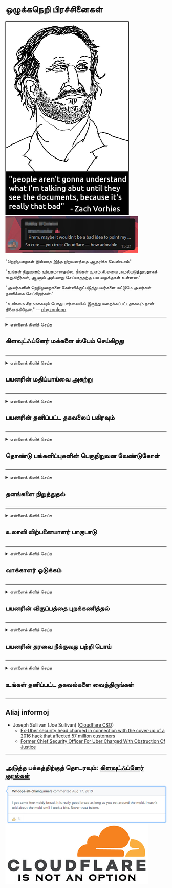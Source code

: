 # ஒழுக்கநெறி பிரச்சினைகள்

![](../image/itsreallythatbad.jpg)
![](../image/telegram/c81238387627b4bfd3dcd60f56d41626.jpg)

"நெறிமுறைகள் இல்லாத இந்த நிறுவனத்தை ஆதரிக்க வேண்டாம்"

"உங்கள் நிறுவனம் நம்பகமானதல்ல. நீங்கள் டி.எம்.சி.ஏவை அமல்படுத்துவதாகக் கூறுகிறீர்கள், ஆனால் அவ்வாறு செய்யாததற்கு பல வழக்குகள் உள்ளன."

"அவர்களின் நெறிமுறைகளை கேள்விக்குட்படுத்துபவர்களை மட்டுமே அவர்கள் தணிக்கை செய்கிறார்கள்."

"உண்மை சிரமமாகவும் பொது பார்வையில் இருந்து மறைக்கப்பட்டதாகவும் நான் நினைக்கிறேன்."  -- [phyzonloop](https://twitter.com/phyzonloop)


---


<details>
<summary>என்னைக் கிளிக் செய்க

## கிளவுட்ஃப்ளேர் மக்களை ஸ்பேம் செய்கிறது
</summary>


கிளவுட்ஃப்ளேர் அல்லாத கிளவுட்ஃப்ளேர் பயனர்களுக்கு ஸ்பேம் மின்னஞ்சல்களை அனுப்புகிறது.

- தேர்வு செய்த சந்தாதாரர்களுக்கு மட்டுமே மின்னஞ்சல்களை அனுப்பவும்
- பயனர் "நிறுத்து" என்று கூறும்போது, ​​மின்னஞ்சல் அனுப்புவதை நிறுத்துங்கள்

இது மிகவும் எளிது. ஆனால் கிளவுட்ஃப்ளேர் அதைப் பொருட்படுத்தவில்லை.
கிளவுட்ஃப்ளேர் தங்கள் சேவையைப் பயன்படுத்துவதால் அனைத்து ஸ்பேமர்கள் அல்லது தாக்குபவர்களையும் நிறுத்த முடியும் என்றார்.
கிளவுட்ஃப்ளேரை செயல்படுத்தாமல் கிளவுட்ஃப்ளேரை எவ்வாறு நிறுத்தலாம்?


| 🖼 | 🖼 |
| --- | --- |
| ![](../image/cfspam01.jpg) | ![](../image/cfspam03.jpg) |
| ![](../image/cfspam02.jpg) | ![](../image/cfspambrittany.jpg)<br>![](../image/cfspamtwtr.jpg) |

</details>

---

<details>
<summary>என்னைக் கிளிக் செய்க

## பயனரின் மதிப்பாய்வை அகற்று
</summary>


கிளவுட்ஃப்ளேர் தணிக்கை எதிர்மறை மதிப்புரைகள்.
நீங்கள் கிளவுட்ஃப்ளேர் எதிர்ப்பு உரையை ட்விட்டரில் பதிவிட்டால், கிளவுட்ஃப்ளேர் ஊழியரிடமிருந்து "இல்லை, அது இல்லை" செய்தியுடன் பதிலைப் பெற உங்களுக்கு வாய்ப்பு உள்ளது.
எந்தவொரு மறுஆய்வு தளத்திலும் நீங்கள் எதிர்மறையான மதிப்பாய்வை இடுகையிட்டால், அவர்கள் அதை தணிக்கை செய்ய முயற்சிப்பார்கள்.


| 🖼 | 🖼 |
| --- | --- |
| ![](../image/cfcenrev_01.jpg)<br>![](../image/cfcenrev_02.jpg) | ![](../image/cfcenrev_03.jpg) |

</details>

---

<details>
<summary>என்னைக் கிளிக் செய்க

## பயனரின் தனிப்பட்ட தகவலைப் பகிரவும்
</summary>


கிளவுட்ஃப்ளேருக்கு மிகப்பெரிய துன்புறுத்தல் பிரச்சினை உள்ளது.
ஹோஸ்ட் செய்யப்பட்ட தளங்களைப் பற்றி புகார் அளிப்பவர்களின் தனிப்பட்ட தகவல்களை கிளவுட்ஃப்ளேர் பகிர்ந்து கொள்கிறது.
உங்கள் உண்மையான ஐடியை வழங்க அவர்கள் சில சமயங்களில் உங்களிடம் கேட்கிறார்கள்.
நீங்கள் துன்புறுத்தப்படுவதோ, தாக்கப்படுவதோ, மாற்றப்படுவதோ அல்லது கொல்லப்படுவதோ விரும்பவில்லை என்றால், நீங்கள் கிளவுட்ஃப்ளேர்டு வலைத்தளங்களிலிருந்து விலகி இருப்பது நல்லது.


| 🖼 | 🖼 |
| --- | --- |
| ![](../image/cfdox_what.jpg) | ![](../image/cfdox_swat.jpg) |
| ![](../image/cfdox_kill.jpg) | ![](../image/cfdox_threat.jpg) |
| ![](../image/cfdox_dox.jpg) | ![](../image/cfdox_ex1.jpg)<br>![](../image/cfdox_ex2.jpg) |

</details>

---

<details>
<summary>என்னைக் கிளிக் செய்க

## தொண்டு பங்களிப்புகளின் பெருநிறுவன வேண்டுகோள்
</summary>


கிளவுட்ஃப்ளேர் தொண்டு பங்களிப்புகளைக் கேட்கிறது.
ஒரு அமெரிக்க நிறுவனம் நல்ல காரணங்களைக் கொண்ட இலாப நோக்கற்ற நிறுவனங்களுடன் சேர்ந்து தொண்டு கேட்கும் என்பது மிகவும் திகிலூட்டும்.
நீங்கள் மக்களைத் தடுக்க அல்லது பிறரின் நேரத்தை வீணடிக்க விரும்பினால், கிளவுட்ஃப்ளேர் ஊழியர்களுக்கு சில பீஸ்ஸாக்களை ஆர்டர் செய்ய விரும்பலாம்.


![](../image/cfdonate.jpg)

</details>

---

<details>
<summary>என்னைக் கிளிக் செய்க

## தளங்களை நிறுத்துதல்
</summary>


உங்கள் தளம் திடீரென குறைந்துவிட்டால் நீங்கள் என்ன செய்வீர்கள்?
கிளவுட்ஃப்ளேர் பயனரின் உள்ளமைவை நீக்குகிறது அல்லது சேவையை எந்த எச்சரிக்கையும் இல்லாமல் அமைதியாக நிறுத்துகிறது என்று தகவல்கள் உள்ளன.
சிறந்த வழங்குநரைக் கண்டுபிடிக்க நாங்கள் பரிந்துரைக்கிறோம்.

![](../image/cftmnt.jpg)

</details>

---

<details>
<summary>என்னைக் கிளிக் செய்க

## உலாவி விற்பனையாளர் பாகுபாடு
</summary>


டோர்-க்கு மேல் டோர்-உலாவி அல்லாத பயனர்களுக்கு விரோதமான சிகிச்சையை அளிக்கும்போது, ​​ஃபயர்பாக்ஸைப் பயன்படுத்துபவர்களுக்கு கிளவுட்ஃப்ளேர் முன்னுரிமை அளிக்கிறது.
இலவசமில்லாத ஜாவாஸ்கிரிப்டை இயக்க சரியாக மறுக்கும் டோர் பயனர்களும் விரோத சிகிச்சையைப் பெறுகிறார்கள்.
இந்த அணுகல் சமத்துவமின்மை ஒரு பிணைய நடுநிலைமை துஷ்பிரயோகம் மற்றும் அதிகார துஷ்பிரயோகம் ஆகும்.

![](../image/browdifftbcx.gif)

- இடது: டோர் உலாவி, வலது: குரோம். அதே ஐபி முகவரி.

![](../image/browserdiff.jpg)

- இடது: டோர் உலாவி ஜாவாஸ்கிரிப்ட் முடக்கப்பட்டது, குக்கீ இயக்கப்பட்டது
- வலது: குரோம் ஜாவாஸ்கிரிப்ட் இயக்கப்பட்டது, குக்கீ முடக்கப்பட்டது

![](../image/cfsiryoublocked.jpg)

- டோர் (க்ளியர்நெட் ஐபி) இல்லாமல் QuteBrowser (சிறிய உலாவி)

| ***உலாவி*** | ***அணுகல் சிகிச்சை*** |
| --- | --- |
| Tor Browser (ஜாவாஸ்கிரிப்ட் இயக்கப்பட்டது) | அணுகல் அனுமதிக்கப்படுகிறது |
| Firefox (ஜாவாஸ்கிரிப்ட் இயக்கப்பட்டது) | அணுகல் சீரழிந்தது |
| Chromium (ஜாவாஸ்கிரிப்ட் இயக்கப்பட்டது) | அணுகல் சீரழிந்தது |
| Chromium or Firefox (ஜாவாஸ்கிரிப்ட் முடக்கப்பட்டது) | அணுகல் மறுக்கப்பட்டது |
| Chromium or Firefox (குக்கீ முடக்கப்பட்டது) | அணுகல் மறுக்கப்பட்டது |
| QuteBrowser | அணுகல் மறுக்கப்பட்டது |
| lynx | அணுகல் மறுக்கப்பட்டது |
| w3m | அணுகல் மறுக்கப்பட்டது |
| wget | அணுகல் மறுக்கப்பட்டது |


எளிதான சவாலை தீர்க்க ஆடியோ பொத்தானை ஏன் பயன்படுத்தக்கூடாது?

ஆமாம், ஒரு ஆடியோ பொத்தான் உள்ளது, ஆனால் அது எப்போதும் டோரில் இயங்காது.
நீங்கள் அதைக் கிளிக் செய்யும் போது இந்த செய்தியைப் பெறுவீர்கள்:

```
பின்னர் மீண்டும் முயற்சிக்கவும்
உங்கள் கணினி அல்லது பிணையம் தானியங்கி வினவல்களை அனுப்பக்கூடும்.
எங்கள் பயனர்களைப் பாதுகாக்க, உங்கள் கோரிக்கையை இப்போது செயல்படுத்த முடியாது.
மேலும் விவரங்களுக்கு எங்கள் உதவி பக்கத்தைப் பார்வையிடவும்
```

</details>

---

<details>
<summary>என்னைக் கிளிக் செய்க

## வாக்காளர் ஒடுக்கம்
</summary>


அமெரிக்க மாநிலங்களில் உள்ள வாக்காளர்கள் வாக்களிக்க பதிவுசெய்கிறார்கள், இறுதியில் மாநில செயலாளரின் வலைத்தளம் மூலம் அவர்கள் வசிக்கும் மாநிலத்தில்.
குடியரசுக் கட்சியின் கட்டுப்பாட்டில் உள்ள மாநில செயலாளர் அலுவலகங்கள் கிளவுட்ஃப்ளேர் மூலம் மாநில செயலாளரின் வலைத்தளத்தை ப்ராக்ஸி செய்வதன் மூலம் வாக்காளர்களை அடக்குவதில் ஈடுபடுகின்றன.
டோர் பயனர்களிடம் கிளவுட்ஃப்ளேரின் விரோத சிகிச்சை, மையப்படுத்தப்பட்ட உலகளாவிய கண்காணிப்பு புள்ளியாக அதன் எம்ஐடிஎம் நிலை மற்றும் ஒட்டுமொத்தமாக அதன் தீங்கு விளைவிக்கும் பங்கு வருங்கால வாக்காளர்களை பதிவு செய்ய தயங்குகிறது.
குறிப்பாக தாராளவாதிகள் தனியுரிமையைத் தழுவுகிறார்கள்.
வாக்காளர் பதிவு படிவங்கள் வாக்காளரின் அரசியல் சாய்வு, தனிப்பட்ட உடல் முகவரி, சமூக பாதுகாப்பு எண் மற்றும் பிறந்த தேதி பற்றிய முக்கியமான தகவல்களை சேகரிக்கும்.
பெரும்பாலான மாநிலங்கள் அந்த தகவலின் துணைக்குழுவை மட்டுமே பொதுவில் கிடைக்கச் செய்கின்றன, ஆனால் யாராவது வாக்களிக்க பதிவுசெய்யும்போது அந்த தகவல்களை கிளவுட்ஃப்ளேர் பார்க்கிறது.

காகித பதிவு கிளவுட்ஃப்ளேரைத் தவிர்ப்பதில்லை என்பதை நினைவில் கொள்க, ஏனெனில் மாநில தரவு நுழைவு ஊழியர்களின் செயலாளர் தரவை உள்ளிட கிளவுட்ஃப்ளேர் வலைத்தளத்தைப் பயன்படுத்தக்கூடும்.

| 🖼 | 🖼 |
| --- | --- |
| ![](../image/cfvotm_01.jpg) | ![](../image/cfvotm_02.jpg) |

- Change.org என்பது வாக்குகளை சேகரிப்பதற்கும் நடவடிக்கை எடுப்பதற்கும் ஒரு பிரபலமான வலைத்தளம்.
“எல்லா இடங்களிலும் உள்ளவர்கள் பிரச்சாரங்களைத் தொடங்குகிறார்கள், ஆதரவாளர்களை அணிதிரட்டுகிறார்கள், தீர்வுகளை எடுக்க முடிவெடுப்பவர்களுடன் இணைந்து செயல்படுகிறார்கள்.”
துரதிர்ஷ்டவசமாக, கிளவுட்ஃப்ளேரின் ஆக்கிரமிப்பு வடிகட்டி காரணமாக பலர் change.org ஐப் பார்க்க முடியாது.
அவர்கள் மனுவில் கையெழுத்திடுவதிலிருந்து தடுக்கப்படுகிறார்கள், இதனால் அவர்களை ஒரு ஜனநாயக செயல்முறையிலிருந்து விலக்குகிறார்கள்.
OpenPetition போன்ற பிற மேகக்கணி அல்லாத தளத்தைப் பயன்படுத்துவது சிக்கலை சரிசெய்ய உதவுகிறது.

| 🖼 | 🖼 |
| --- | --- |
| ![](../image/changeorgasn.jpg) | ![](../image/changeorgtor.jpg) |

- கிளவுட்ஃப்ளேரின் "ஏதெனியன் திட்டம்" மாநில மற்றும் உள்ளூர் தேர்தல் வலைத்தளங்களுக்கு இலவச நிறுவன அளவிலான பாதுகாப்பை வழங்குகிறது.
"தங்கள் தொகுதிகள் தேர்தல் தகவல்களையும் வாக்காளர் பதிவையும் அணுக முடியும்" என்று அவர்கள் கூறினர், ஆனால் இது ஒரு பொய், ஏனென்றால் பலர் தளத்தை உலாவ முடியாது.

</details>

---

<details>
<summary>என்னைக் கிளிக் செய்க

## பயனரின் விருப்பத்தை புறக்கணித்தல்
</summary>


நீங்கள் எதையாவது விலகினால், அதைப் பற்றி உங்களுக்கு எந்த மின்னஞ்சலும் கிடைக்காது என்று எதிர்பார்க்கிறீர்கள்.
கிளவுட்ஃப்ளேர் பயனரின் விருப்பத்தை புறக்கணித்து வாடிக்கையாளரின் அனுமதியின்றி மூன்றாம் தரப்பு நிறுவனங்களுடன் தரவைப் பகிரவும்.
நீங்கள் அவர்களின் இலவச திட்டத்தைப் பயன்படுத்துகிறீர்கள் என்றால், சில நேரங்களில் மாதாந்திர சந்தாவை வாங்கும்படி அவர்கள் உங்களுக்கு மின்னஞ்சல் அனுப்புவார்கள்.

![](../image/cfviopl_tp.jpg)

</details>

---

<details>
<summary>என்னைக் கிளிக் செய்க

## பயனரின் தரவை நீக்குவது பற்றி பொய்
</summary>


இந்த முன்னாள் கிளவுட்ஃப்ளேர் வாடிக்கையாளரின் வலைப்பதிவின் படி, கிளவுட்ஃப்ளேர் கணக்குகளை நீக்குவது குறித்து பொய் சொல்கிறார்.
இப்போதெல்லாம், உங்கள் கணக்கை நீங்கள் மூடிய அல்லது நீக்கிய பின் பல நிறுவனங்கள் உங்கள் தரவை வைத்திருக்கின்றன.
பெரும்பாலான நல்ல நிறுவனங்கள் தங்கள் தனியுரிமைக் கொள்கையில் இதைப் பற்றி குறிப்பிடுகின்றன.
கிளவுட்ஃப்ளேர்? இல்லை.

```
2019-08-05 அவர்கள் எனது கணக்கை அகற்றிவிட்டார்கள் என்பதை உறுதிப்படுத்த கிளவுட்ஃப்ளேர் எனக்கு அனுப்பியது.
2019-10-02 கிளவுட்ஃப்ளேரிடமிருந்து எனக்கு ஒரு மின்னஞ்சல் வந்தது "ஏனெனில் நான் ஒரு வாடிக்கையாளர்"
```

"அகற்று" என்ற வார்த்தையைப் பற்றி கிளவுட்ஃப்ளேருக்கு தெரியாது.
இது உண்மையில் அகற்றப்பட்டால், இந்த முன்னாள் வாடிக்கையாளருக்கு ஏன் மின்னஞ்சல் வந்தது?
கிளவுட்ஃப்ளேரின் தனியுரிமைக் கொள்கை அதைப் பற்றி குறிப்பிடவில்லை என்றும் அவர் குறிப்பிட்டுள்ளார்.

```
அவர்களின் புதிய தனியுரிமைக் கொள்கை ஒரு வருடத்திற்கான தரவைத் தக்கவைத்துக்கொள்வது பற்றி எதுவும் குறிப்பிடவில்லை.
```

![](../image/cfviopl_notdel.jpg)

கிளவுட்ஃப்ளேரின் தனியுரிமைக் கொள்கை ஒரு பொய் என்றால் நீங்கள் எவ்வாறு நம்பலாம்?

</details>

---

<details>
<summary>என்னைக் கிளிக் செய்க

## உங்கள் தனிப்பட்ட தகவல்களை வைத்திருங்கள்
</summary>


கிளவுட்ஃப்ளேர் கணக்கை நீக்குவது கடினமான நிலை.

```
"கணக்கு" வகையைப் பயன்படுத்தி ஆதரவு டிக்கெட்டை சமர்ப்பிக்கவும்,
செய்தி உடலில் கணக்கு நீக்கக் கோருங்கள்.
நீக்குவதற்கு முன் உங்கள் கணக்கில் எந்த களங்களும் அல்லது கிரெடிட் கார்டுகளும் இணைக்கப்படவில்லை.
```

இந்த உறுதிப்படுத்தல் மின்னஞ்சலைப் பெறுவீர்கள்.

![](../image/cf_deleteandkeep.jpg)

"உங்கள் நீக்குதல் கோரிக்கையை நாங்கள் செயல்படுத்தத் தொடங்கினோம்" ஆனால் "உங்கள் தனிப்பட்ட தகவல்களை நாங்கள் தொடர்ந்து சேமிப்போம்".

இதை நீங்கள் "நம்ப" முடியுமா?

</details>

---

## Aliaj informoj

- Joseph Sullivan (Joe Sullivan) ([Cloudflare CSO](https://twitter.com/eastdakota/status/1296522269313785862))
  - [Ex-Uber security head charged in connection with the cover-up of a 2016 hack that affected 57 million customers](https://www.businessinsider.com/uber-data-hack-security-head-joe-sullivan-charged-cover-up-2020-8)
  - [Former Chief Security Officer For Uber Charged With Obstruction Of Justice](https://www.justice.gov/usao-ndca/pr/former-chief-security-officer-uber-charged-obstruction-justice)


---

## அடுத்த பக்கத்திற்குத் தொடரவும்:   [கிளவுட்ஃப்ளேர் குரல்கள்](../PEOPLE.md)

![](../image/freemoldybread.jpg)
![](../image/cfisnotanoption.jpg)
